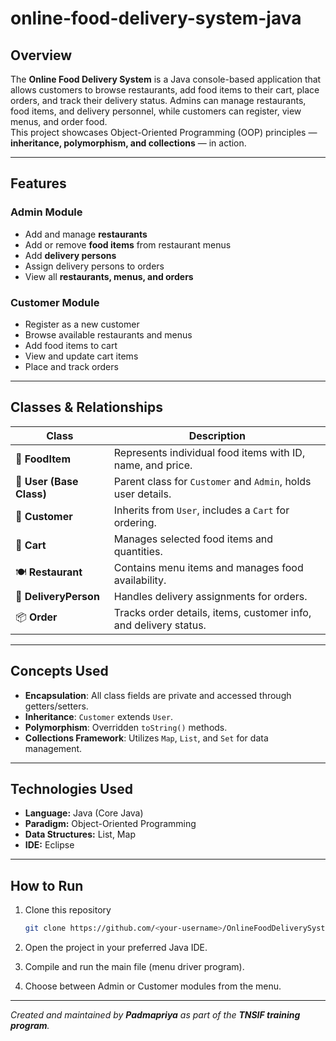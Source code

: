 # online-food-delivery-system-java

## Overview
The **Online Food Delivery System** is a Java console-based application that allows customers to browse restaurants, add food items to their cart, place orders, and track their delivery status. Admins can manage restaurants, food items, and delivery personnel, while customers can register, view menus, and order food.  
This project showcases Object-Oriented Programming (OOP) principles — **inheritance, polymorphism, and collections** — in action.

---

## Features
### Admin Module
- Add and manage **restaurants**
- Add or remove **food items** from restaurant menus
- Add **delivery persons**
- Assign delivery persons to orders
- View all **restaurants, menus, and orders**

### Customer Module
- Register as a new customer
- Browse available restaurants and menus
- Add food items to cart
- View and update cart items
- Place and track orders

---

## Classes & Relationships
| Class | Description |
|-------|--------------|
| 🍔 **FoodItem** | Represents individual food items with ID, name, and price. |
| 👤 **User (Base Class)** | Parent class for `Customer` and `Admin`, holds user details. |
| 🛒 **Customer** | Inherits from `User`, includes a `Cart` for ordering. |
| 🧺 **Cart** | Manages selected food items and quantities. |
| 🍽️ **Restaurant** | Contains menu items and manages food availability. |
| 🚴 **DeliveryPerson** | Handles delivery assignments for orders. |
| 📦 **Order** | Tracks order details, items, customer info, and delivery status. |


---

## Concepts Used
- **Encapsulation**: All class fields are private and accessed through getters/setters.
- **Inheritance**: `Customer` extends `User`.
- **Polymorphism**: Overridden `toString()` methods.
- **Collections Framework**: Utilizes `Map`, `List`, and `Set` for data management.

---

## Technologies Used
- **Language:** Java (Core Java)
- **Paradigm:** Object-Oriented Programming
- **Data Structures:** List, Map
- **IDE:** Eclipse 

---

## How to Run
1. Clone this repository  
   ```bash
   git clone https://github.com/<your-username>/OnlineFoodDeliverySystem-Java.git
2. Open the project in your preferred Java IDE.

3. Compile and run the main file (menu driver program).

4. Choose between Admin or Customer modules from the menu.

---

*Created and maintained by **Padmapriya** as part of the **TNSIF training program**.*
